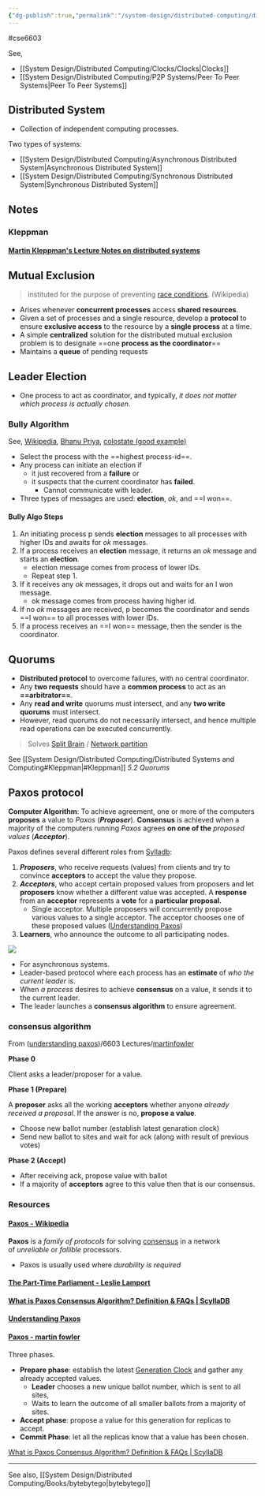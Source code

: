 ```yaml
---
{"dg-publish":true,"permalink":"/system-design/distributed-computing/distributed-systems-and-computing/"}
---
```


#cse6603 

See,
- [[System Design/Distributed Computing/Clocks/Clocks|Clocks]]
- [[System Design/Distributed Computing/P2P Systems/Peer To Peer Systems|Peer To Peer Systems]]


## Distributed System

- Collection of independent computing processes.


Two types of systems:

- [[System Design/Distributed Computing/Asynchronous Distributed System|Asynchronous Distributed System]]
- [[System Design/Distributed Computing/Synchronous Distributed System|Synchronous Distributed System]]



## Notes

### Kleppman

#### [Martin Kleppman's Lecture Notes on distributed systems](https://www.cl.cam.ac.uk/teaching/2122/ConcDisSys/dist-sys-notes.pdf)

## Mutual Exclusion

> instituted for the purpose of preventing [race conditions](https://en.wikipedia.org/wiki/Race_condition). (Wikipedia)
- Arises whenever **concurrent processes** access **shared resources**.
- Given a set of processes and a single resource, develop a **protocol** to ensure **exclusive access** to the resource by a **single process** at a time.
- A simple **centralized** solution for the distributed mutual exclusion problem is to designate ==one **process as the coordinator**==
- Maintains a **queue** of pending requests

## Leader Election

- One process to act as coordinator, and typically, *it does not matter which process is actually chosen*.

### Bully Algorithm

See, [Wikipedia](https://en.wikipedia.org/wiki/Bully_algorithm), [Bhanu Priya](https://www.youtube.com/watch?v=R1FfoED7OGo), [colostate (good example)](https://www.cs.colostate.edu/~cs551/CourseNotes/Synchronization/BullyExample.html)

- Select the process with the ==highest process-id==.
- Any process can initiate an election if
    - it just recovered from a **failure** or 
    - it suspects that the current coordinator has **failed**.
	    - Cannot communicate with leader.
- Three types of messages are used: **election**, *ok*, and ==I won==.

#### Bully Algo Steps
1. An initiating process p sends **election** messages to all processes with higher IDs and awaits for *ok* messages.
2. If a process receives an **election** message, it returns an *ok* message and starts an **election**.
    - election message comes from process of lower IDs.
    - Repeat step 1.
3. If it receives any *ok* messages, it drops out and waits for an I won message.
    - ok message comes from process having higher id.
4. If no *ok* messages are received, p becomes the coordinator and sends ==I won== to all processes with lower IDs.
5. If a process receives an ==I won== message, then the sender is the coordinator.

## Quorums

- **Distributed protocol** to overcome failures, with no central coordinator.
- Any **two requests** should have a **common process** to act as an **==arbitrator==**.
- Any **read and write** quorums must intersect, and any **two write quorums** must intersect.
 - However, read quorums do not necessarily intersect, and hence
multiple read operations can be executed concurrently.

> Solves [Split Brain](https://en.wikipedia.org/wiki/Split-brain_(computing)) / [Network partition](https://en.wikipedia.org/wiki/Network_partition)


See [[System Design/Distributed Computing/Distributed Systems and Computing#Kleppman|#Kleppman]] *5.2 Quorums*

## Paxos protocol

**Computer Algorithm**: To achieve agreement, one or more of the computers **proposes** a value to *Paxos*  (***Proposer***). **Consensus** is achieved when a majority of the computers running *Paxos* agrees **on one of the** *proposed values* (***Acceptor***).

Paxos defines several different roles from [Sylladb](https://www.scylladb.com/glossary/paxos-consensus-algorithm/):

1. ***Proposers***, who receive requests (values) from clients and try to convince **acceptors** to accept the value they propose.
2. ***Acceptors***, who accept certain proposed values from proposers and let **proposers** know whether a different value was accepted. A **response** from an **acceptor** represents a **vote** for a **particular proposal.**
	- Single acceptor.  Multiple proposers will concurrently propose various values to a single acceptor. The acceptor chooses one of these proposed values ([Understanding Paxos](https://people.cs.rutgers.edu/~pxk/417/notes/paxos.html))
3. **Learners**, who announce the outcome to all participating nodes.

![](https://www.scylladb.com/wp-content/uploads/paxos-diagram.png)

- For asynchronous systems.
- Leader-based protocol where each process has an **estimate** of _who the current leader_ is.
- When *a process* desires to achieve **consensus** on a value, it sends it to the current leader.
- The leader launches a **consensus algorithm** to ensure agreement.


### consensus algorithm 

From ([understanding paxos](https://www.cs.rutgers.edu/~pxk/417/notes/paxos.html))/6603 Lectures/[martinfowler](https://martinfowler.com/articles/patterns-of-distributed-systems/paxos.html)

**Phase 0**

Client asks a leader/proposer for a value.

**Phase 1 (Prepare)**

A **proposer** asks all the working **acceptors** whether anyone *already received a proposal*. If the answer is no, **propose a value**.

- Choose new ballot number (establish latest genaration clock)
- Send new ballot to sites and wait for ack (along with result of previous votes)

**Phase 2 (Accept)**

- After receiving ack, propose value with ballot
- If a majority of **acceptors** agree to this value then that is our consensus.

### Resources

#### [Paxos - Wikipedia](https://en.wikipedia.org/wiki/Paxos_(computer_science))

**Paxos** is a _family of protocols_ for solving [consensus](https://en.wikipedia.org/wiki/Consensus_(computer_science) "Consensus (computer science)") in a network of _unreliable_ or _fallible_ processors.

- Paxos is usually used where _durability is required_


#### [The Part-Time Parliament - Leslie Lamport](http://lamport.azurewebsites.net/pubs/lamport-paxos.pdf)

#### [What is Paxos Consensus Algorithm? Definition & FAQs | ScyllaDB](https://www.scylladb.com/glossary/paxos-consensus-algorithm/)

#### [Understanding Paxos](https://www.cs.rutgers.edu/~pxk/417/notes/paxos.html)

#### [Paxos - martin fowler](https://martinfowler.com/articles/patterns-of-distributed-systems/paxos.html)

Three phases. 
-   **Prepare phase**: establish the latest [Generation Clock](https://martinfowler.com/articles/patterns-of-distributed-systems/generation.html) and gather any already accepted values.
    - **Leader** chooses a new unique ballot number, which is sent to all sites, 
    - Waits to learn the outcome of all smaller ballots from a majority of sites.
-   **Accept phase**: propose a value for this generation for replicas to accept.
-   **Commit Phase**: let all the replicas know that a value has been chosen.

[What is Paxos Consensus Algorithm? Definition & FAQs | ScyllaDB](https://www.scylladb.com/glossary/paxos-consensus-algorithm/)

---
See also, [[System Design/Distributed Computing/Books/bytebytego|bytebytego]]


